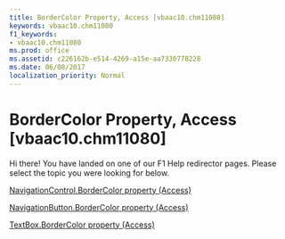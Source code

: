 ```yaml
---
title: BorderColor Property, Access [vbaac10.chm11080]
keywords: vbaac10.chm11080
f1_keywords:
- vbaac10.chm11080
ms.prod: office
ms.assetid: c226162b-e514-4269-a15e-aa7330778228
ms.date: 06/08/2017
localization_priority: Normal
---
```



# BorderColor Property, Access [vbaac10.chm11080]

Hi there! You have landed on one of our F1 Help redirector pages. Please select the topic you were looking for below.

[NavigationControl.BorderColor property (Access)](http://msdn.microsoft.com/library/7fea7ca6-0363-c741-6a29-128628c1210a%28Office.15%29.aspx)

[NavigationButton.BorderColor property (Access)](http://msdn.microsoft.com/library/0bc0ef75-e7a3-5918-1877-3a4f48de511a%28Office.15%29.aspx)

[TextBox.BorderColor property (Access)](http://msdn.microsoft.com/library/7522b663-4ce6-34a6-51db-7de503e01f04%28Office.15%29.aspx)

